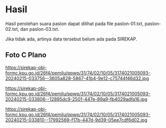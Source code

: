 # Hasil

Hasil perolehan suara paslon dapat dilihat pada file paslon-01.txt, paslon-02.txt, dan paslon-03.txt.

Jika tidak ada, artinya data tersebut belum ada pada SIREKAP.

## Foto C Plano

https://sirekap-obj-formc.kpu.go.id/26f4/pemilu/ppwp/31/74/02/10/05/3174021005093-20240215-033756--3605a828-5867-41b4-9e12-c75744f46d32.jpg

https://sirekap-obj-formc.kpu.go.id/26f4/pemilu/ppwp/31/74/02/10/05/3174021005093-20240215-033806--12895dc9-2501-447e-89a9-fb4029adfa16.jpg

https://sirekap-obj-formc.kpu.go.id/26f4/pemilu/ppwp/31/74/02/10/05/3174021005093-20240215-033810--17992569-f17b-447d-9d39-05ee7cdf6d02.jpg
